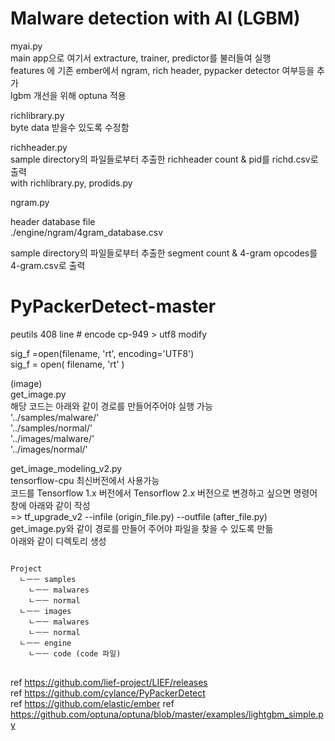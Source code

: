 # Malware detection with AI (LGBM)  

myai.py  
main app으로 여기서 extracture, trainer, predictor를 불러들여 실행  
features 에 기존 ember에서 ngram, rich header, pypacker detector 여부등을 추가  
lgbm 개선을 위해 optuna 적용 


richlibrary.py  
byte data 받을수 있도록 수정함

richheader.py   
sample directory의 파일들로부터 추출한 richheader count & pid를 richd.csv로 출력  
with richlibrary.py, prodids.py  

ngram.py   

header database file  
./engine/ngram/4gram_database.csv  

sample directory의 파일들로부터 추출한 segment count & 4-gram opcodes를 4-gram.csv로 출력  

# PyPackerDetect-master  

peutils 408 line #  encode cp-949 > utf8 modify  
  
sig_f =open(filename, 'rt', encoding='UTF8')  
sig_f = open( filename, 'rt' )  
  
(image)  
get_image.py  
해당 코드는 아래와 같이 경로를 만들어주어야 실행 가능  
'../samples/malware/'  
'../samples/normal/'  
'../images/malware/'  
'../images/normal/'  
  
get_image_modeling_v2.py  
tensorflow-cpu 최신버전에서 사용가능  
코드를 Tensorflow 1.x 버전에서 Tensorflow 2.x 버전으로 변경하고 싶으면 명령어 창에 아래와 같이 작성    
=> tf_upgrade_v2 --infile (origin_file.py) --outfile (after_file.py)  
get_image.py와 같이 경로를 만들어 주어야 파일을 찾을 수 있도록 만듦  
아래와 같이 디렉토리 생성  

<pre>
<code>
Project
  ㄴㅡㅡ samples  
    ㄴㅡㅡ malwares  
    ㄴㅡㅡ normal  
  ㄴㅡㅡ images  
    ㄴㅡㅡ malwares  
    ㄴㅡㅡ normal  
  ㄴㅡㅡ engine  
    ㄴㅡㅡ code (code 파일)  
</code>
</pre>

ref https://github.com/lief-project/LIEF/releases  
ref https://github.com/cylance/PyPackerDetect  
ref https://github.com/elastic/ember
ref https://github.com/optuna/optuna/blob/master/examples/lightgbm_simple.py
